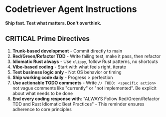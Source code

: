 # Codetriever Agent Instructions

**Ship fast. Test what matters. Don't overthink.**

## **CRITICAL** Prime Directives

1. **Trunk-based development** - Commit directly to main
2. **Red/Green/Refactor TDD** - Write failing test, make it pass, then refactor
3. **Idiomatic Rust always** - Use `clippy`, follow Rust patterns, no shortcuts
4. **Vibe-based coding** - Start with what feels right, iterate
5. **Test business logic only** - Not OS behavior or timing
6. **Ship working code daily** - Progress > perfection
7. **Use actionable TODO comments** - Write `// TODO: <specific action>` not vague comments like "currently" or "not implemented". Be explicit about what needs to be done
8. **End every coding response with**: "ALWAYS Follow Red/Green/Refactor TDD and Rust Idiomatic Best Practices" - This reminder ensures adherence to core principles
